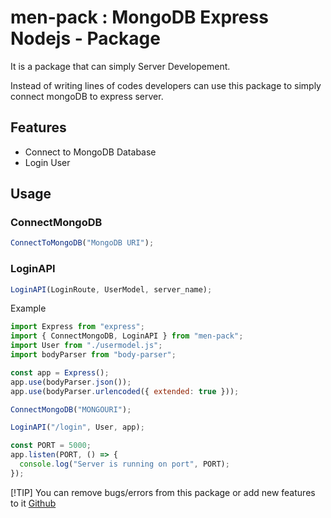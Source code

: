 # men-pack : MongoDB Express Nodejs - Package

It is a package that can simply Server Developement.

Instead of writing lines of codes developers can use this package to simply connect mongoDB to express server.

## Features

- Connect to MongoDB Database
- Login User

## Usage

### ConnectMongoDB

```js
ConnectToMongoDB("MongoDB URI");
```

### LoginAPI

```js
LoginAPI(LoginRoute, UserModel, server_name);
```

Example

```js
import Express from "express";
import { ConnectMongoDB, LoginAPI } from "men-pack";
import User from "./usermodel.js";
import bodyParser from "body-parser";

const app = Express();
app.use(bodyParser.json());
app.use(bodyParser.urlencoded({ extended: true }));

ConnectMongoDB("MONGOURI");

LoginAPI("/login", User, app);

const PORT = 5000;
app.listen(PORT, () => {
  console.log("Server is running on port", PORT);
});
```

[!TIP]
You can remove bugs/errors from this package or add new features to it [ Github ](https://github.com/dhiraj2105/men-pack)
